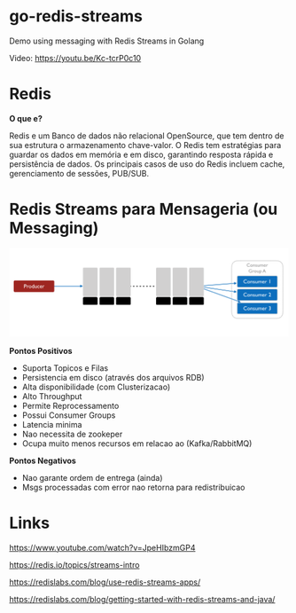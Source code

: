 # go-redis-streams
Demo using messaging with Redis Streams in Golang

Video: https://youtu.be/Kc-tcrP0c10

# Redis

**O que e?**

Redis e um Banco de dados não relacional OpenSource, que tem dentro de sua estrutura o armazenamento chave-valor.
O Redis tem estratégias para guardar os dados em memória e em disco, garantindo resposta rápida e persistência de dados. Os principais casos de uso do Redis incluem cache, gerenciamento de sessões, PUB/SUB.

# Redis Streams para Mensageria (ou Messaging)

![Design of flow](/media/flow.png)

**Pontos Positivos**

- Suporta Topicos e Filas 
- Persistencia em disco (através dos arquivos RDB)
- Alta disponibilidade (com Clusterizacao)
- Alto Throughput
- Permite Reprocessamento
- Possui Consumer Groups
- Latencia minima
- Nao necessita de zookeper
- Ocupa muito menos recursos em relacao ao (Kafka/RabbitMQ)

**Pontos Negativos**

- Nao garante ordem de entrega (ainda)
- Msgs processadas com error nao retorna para redistribuicao


# Links

https://www.youtube.com/watch?v=JpeHIbzmGP4

https://redis.io/topics/streams-intro

https://redislabs.com/blog/use-redis-streams-apps/

https://redislabs.com/blog/getting-started-with-redis-streams-and-java/

